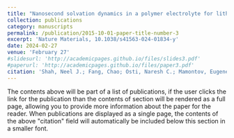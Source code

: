 ```yaml
---
title: "Nanosecond solvation dynamics in a polymer electrolyte for lithium batteries"
collection: publications
category: manuscripts
permalink: /publication/2015-10-01-paper-title-number-3
excerpt: 'Nature Materials, 10.1038/s41563-024-01834-y'
date: 2024-02-27
venue: 'February 27'
#slidesurl: 'http://academicpages.github.io/files/slides3.pdf'
#paperurl: 'http://academicpages.github.io/files/paper3.pdf'
citation: 'Shah, Neel J.; Fang, Chao; Osti, Naresh C.; Mamontov, Eugene; Yu, Xiaopeng; Lee, Jaeyong; Watanabe, Hiroshi; Wang, Rui; Balsara, Nitash P.'
---
```


The contents above will be part of a list of publications, if the user clicks the link for the publication than the contents of section will be rendered as a full page, allowing you to provide more information about the paper for the reader. When publications are displayed as a single page, the contents of the above "citation" field will automatically be included below this section in a smaller font.
